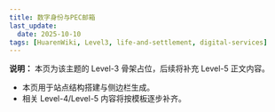 ```yaml
---
title: 数字身份与PEC邮箱
last_update:
  date: 2025-10-10
tags: [HuarenWiki, Level3, life-and-settlement, digital-services]
---
```

**说明：** 本页为该主题的 Level-3 骨架占位，后续将补充 Level-5 正文内容。

- 本页用于站点结构搭建与侧边栏生成。
- 相关 Level-4/Level-5 内容将按模板逐步补齐。
